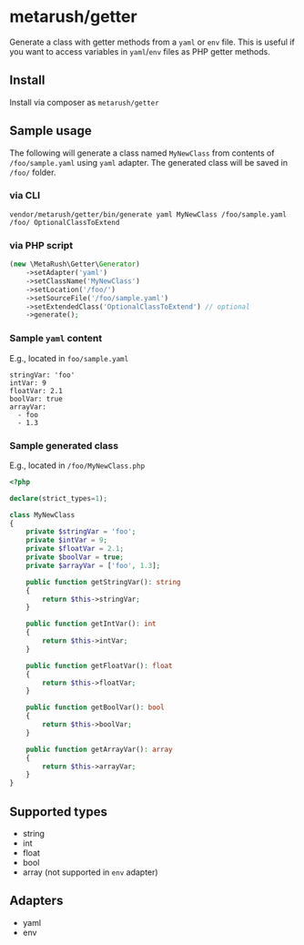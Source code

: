 # metarush/getter

Generate a class with getter methods from a `yaml` or `env` file.
This is useful if you want to access variables in `yaml`/`env` files as PHP getter methods.

## Install

Install via composer as `metarush/getter`

## Sample usage

The following will generate a class named `MyNewClass` from contents of `/foo/sample.yaml` using `yaml` adapter.
The generated class will be saved in `/foo/` folder.

### via CLI

`vendor/metarush/getter/bin/generate yaml MyNewClass /foo/sample.yaml /foo/ OptionalClassToExtend`

### via PHP script

```php
(new \MetaRush\Getter\Generator)
    ->setAdapter('yaml')
    ->setClassName('MyNewClass')
    ->setLocation('/foo/')
    ->setSourceFile('/foo/sample.yaml')
    ->setExtendedClass('OptionalClassToExtend') // optional
    ->generate();
```

### Sample `yaml` content

E.g., located in `foo/sample.yaml`

    stringVar: 'foo'
    intVar: 9
    floatVar: 2.1
    boolVar: true
    arrayVar:
      - foo
      - 1.3

### Sample generated class

E.g., located in `/foo/MyNewClass.php`

```php
<?php

declare(strict_types=1);

class MyNewClass
{
    private $stringVar = 'foo';
    private $intVar = 9;
    private $floatVar = 2.1;
    private $boolVar = true;
    private $arrayVar = ['foo', 1.3];

    public function getStringVar(): string
    {
        return $this->stringVar;
    }

    public function getIntVar(): int
    {
        return $this->intVar;
    }

    public function getFloatVar(): float
    {
        return $this->floatVar;
    }

    public function getBoolVar(): bool
    {
        return $this->boolVar;
    }

    public function getArrayVar(): array
    {
        return $this->arrayVar;
    }
}
```

## Supported types

- string
- int
- float
- bool
- array (not supported in `env` adapter)

## Adapters

- yaml
- env